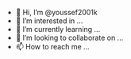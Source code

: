 - 👋 Hi, I’m @youssef2001k
- 👀 I’m interested in ...
- 🌱 I’m currently learning ...
- 💞️ I’m looking to collaborate on ...
- 📫 How to reach me ...

<!---
youssef2001k/youssef2001k is a ✨ special ✨ repository because its `README.md` (this file) appears on your GitHub profile.
You can click the Preview link to take a look at your changes.
--->
